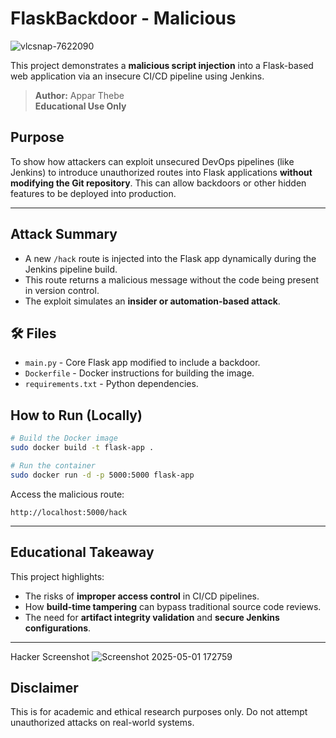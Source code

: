# FlaskBackdoor - Malicious
![vlcsnap-7622090](https://github.com/user-attachments/assets/496ec9cd-1302-45e2-93d7-8483f59f6f94)

This project demonstrates a **malicious script injection** into a Flask-based web application via an insecure CI/CD pipeline using Jenkins.

> **Author:** Appar Thebe  
> **Educational Use Only**

## Purpose

To show how attackers can exploit unsecured DevOps pipelines (like Jenkins) to introduce unauthorized routes into Flask applications **without modifying the Git repository**. This can allow backdoors or other hidden features to be deployed into production.

---

##  Attack Summary

- A new `/hack` route is injected into the Flask app dynamically during the Jenkins pipeline build.
- This route returns a malicious message without the code being present in version control.
- The exploit simulates an **insider or automation-based attack**.

## 🛠️ Files

- `main.py` - Core Flask app modified to include a backdoor.
- `Dockerfile` - Docker instructions for building the image.
- `requirements.txt` - Python dependencies.

## How to Run (Locally)

```bash
# Build the Docker image
sudo docker build -t flask-app .

# Run the container
sudo docker run -d -p 5000:5000 flask-app
```

Access the malicious route:
```
http://localhost:5000/hack
```

---

##  Educational Takeaway

This project highlights:

- The risks of **improper access control** in CI/CD pipelines.
- How **build-time tampering** can bypass traditional source code reviews.
- The need for **artifact integrity validation** and **secure Jenkins configurations**.

---
Hacker Screenshot 
![Screenshot 2025-05-01 172759](https://github.com/user-attachments/assets/66a3d22f-c01f-470b-a9da-f936aae2419a)

## Disclaimer

This is for academic and ethical research purposes only. Do not attempt unauthorized attacks on real-world systems.

